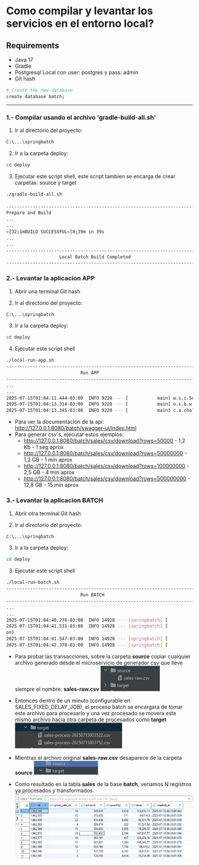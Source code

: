 # Como compilar y levantar los servicios en el entorno local?

## Requirements
- Java 17
- Gradle
- Postgresql Local con user: postgres y pass: admin
- Git hash
```bash
# Create the new database
create database batch;
```
---

### 1.- Compilar usando el archivo 'gradle-build-all.sh'

1) Ir al directorio del proyecto:
```bash
C:\...\springbatch
```

2) Ir a la carpeta deploy:
```bash
cd deploy
```

3) Ejecutar este script shell, este script tambien se encarga de crear carpetas: source y target
```bash
./gradle-build-all.sh 

-----------------------------------------------------------------------
Prepare and Build
...
...
←[32;1mBUILD SUCCESSFUL←[0;39m in 39s
...
...
-----------------------------------------------------------------------
                    Local Batch Build Completed
-----------------------------------------------------------------------
```

### 2.- Levantar la aplicacion APP
1) Abrir una terminal Git hash
   
2) Ir al directorio del proyecto:
```bash
C:\...\springbatch
```

3) Ir a la carpeta deploy:
```bash
cd deploy
```

4) Ejecutar este script shell
```bash
./local-run-app.sh 
-----------------------------------------------------------------------
                            Run APP
-----------------------------------------------------------------------
...
...
2025-07-15T01:04:11.444-03:00  INFO 9220 --- [           main] w.s.c.ServletWebServerApplicationContext : Root WebApplicationContext: initialization completed in 3679 ms
2025-07-15T01:04:13.314-03:00  INFO 9220 --- [           main] o.s.b.w.embedded.tomcat.TomcatWebServer  : Tomcat started on port 8080 (http) with context path '/batch'
2025-07-15T01:04:13.345-03:00  INFO 9220 --- [           main] c.a.challenge.app.AppApplication         : Started AppApplication in 6.974 seconds (process running for 8.175)
```

- Para ver la documentacion de la api: http://127.0.0.1:8080/batch/swagger-ui/index.html
- Para generar csv's, ejecutar estos ejemplos:   
  - http://127.0.0.1:8080/batch/sales/csv/download?rows=50000 - 1,2 Kb - 1 seg aprox
  - http://127.0.0.1:8080/batch/sales/csv/download?rows=50000000 - 1,2 GB - 1 min aprox
  - http://127.0.0.1:8080/batch/sales/csv/download?rows=100000000 - 2,5 GB - 4 min aprox
  - http://127.0.0.1:8080/batch/sales/csv/download?rows=500000000 - 12,8 GB - 15 min aprox

### 3.- Levantar la aplicacion BATCH
1) Abrir otra terminal Git hash
   
2) Ir al directorio del proyecto:
```bash
C:\...\springbatch
```

3) Ir a la carpeta deploy:
```bash
cd deploy
```

3) Ejecutar este script shell
```bash
./local-run-batch.sh 
-----------------------------------------------------------------------
                            Run BATCH
-----------------------------------------------------------------------
...
...
2025-07-15T01:04:40.278-03:00  INFO 14928 --- [springbatch] [           main] o.s.o.j.p.SpringPersistenceUnitInfo      : No LoadTimeWeaver setup: ignoring JPA class transformer
2025-07-15T01:04:41.531-03:00  INFO 14928 --- [springbatch] [           main] o.h.e.t.j.p.i.JtaPlatformInitiator       : HHH000489: No JTA platform available (set 'hibernate.transaction.jta.platform' to enable JTA platform integrati
on)
2025-07-15T01:04:41.547-03:00  INFO 14928 --- [springbatch] [           main] j.LocalContainerEntityManagerFactoryBean : Initialized JPA EntityManagerFactory for persistence unit 'dataBatch'
2025-07-15T01:04:42.378-03:00  INFO 14928 --- [springbatch] [           main] c.a.challenge.app.BatchApplication       : Started BatchApplication in 8.251 seconds (process running for 9.194)
```

- Para probar las transacciones, sobre la carpeta **source** copiar cualquier archivo generado desde el microservicio de generador csv que lleve siempre el nombre: **sales-raw.csv**
![img.png](images/folder_source.png)


- Entonces dentro de un minuto (configurable en SALES_FIXED_DELAY_JOB), el proceso batch se encargara de tomar este archivo para procesarlo y 
una vez procesado se movera este mismo archivo hacia otra carpeta de procesados como **target**
![img.png](images/folder_target.png)


- Mientras el archivo original **sales-raw.csv** desaparece de la carpeta **source**
![img.png](images/folder_source_empty.png)


- Como resultado en la tabla **sales** de la base **batch**, veriamos N registros ya procesados y transformados. 
![img.png](images/postgresql.png)
  